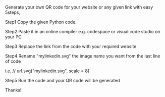 Generate your own QR code for your website or any given link with easy 5steps,

Step1 
Copy the given Python code.

Step2
Paste it in an online compiler e.g. codespace or visual code studio on your PC

Step3
Replace the link from the code with your required website

Step4
Rename "mylinkedin.svg" the image name you want from the last line of code 

i.e. // url.svg("mylinkedin.svg", scale = 8) 

Step5
Run the code and your QR code will be generated

Thanks!
